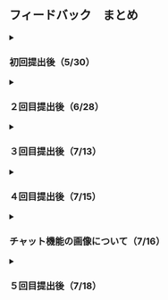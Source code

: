 ## フィードバック　まとめ

<details>
<summary><h3>初回提出後（5/30）</h3></summary>

- Who(誰のため？)
  - もう少し詳しく想定し、書いたほうがよい
  - 例：年齢層、1人の患者につき何人を想定しているか
  - 例：医療機関・事業所の職員の役職など

- Why(なぜ創る？)
  - 電話や対面で話すという箇所で、「LINE」などを活用できないか？を考える。
  - もしLINEでは良くない理由があればそれも書き出す。
  - →このような「他のアプリではここが良くない！」みたいな箇所を今回作るプロダクトで解決する。
  - 話した２人しか情報を共有できておらずの箇所で、実際に問題として存在していると思うが、情報共有できなかったことによるデメリットを書き出す。
  - 更に、現状、情報共有をする上での難点も書き出しておく。

- 共通
  - 「現状どのようにして対応しているか」を箇条書きで書いておく。
</details>

<details>
<summary><h3>２回目提出後（6/28）</h3></summary>

- 現状把握
  - 医師、看護師、ケアマネジャー等の医療介護従事者と家族がどのようにして繋がっているかそれぞれの職種ごとに具体例を書き出す。
  - それぞれの立場上のデメリットを書き出し、それを解決するためのプロダクトにする。

- 方針
  - 薬の服用の管理や緊急時の迅速な対応は「命に関わること」も多いので、その管理・対応の一助となるプロダクトを作る。
  - 薬を飲んだかどうかチェックする機能を追加して、「LINE」や「Slack」との違いを出していく。

- 設計
  - ログイン機能は、「devise」をおそらく用いることになる
  - 高齢者にも分かりやすいデザインとは？
    - シンプル
    - 既存の使い慣れたサービスを参考にする
  - システム構成において、インスタンスは１つでもOK
  - テーブルを作る前に、どのデータを抽出するか書き出して決めてからテーブル設計すること。
  - 個人情報扱う場合は、利用規約とプライバシーポリシーの同意を付ける。（似たようなアプリのものを代用可能）

- 開発
  - 設計・開発の進め方は、いきなり難易度が高いものは手が出しづらいので、難易度が「中」以下になるように細かく細分化して、業務に取り組む。

</details>

<details>
<summary><h3>３回目提出後（7/13）</h3></summary>

【まとめ】

全体を通して機能案や画面案が膨らんできているので、「優先順位」を先に決めてからER図やテーブルを作っていくと良い。
- 優先順位
  - 認証（必須）
  - 患者一覧（認証パターンよっては必須）
  - チャット（必須 or アドバンス）
  - お薬一覧（必須 or アドバンス）
  - お薬カレンダー（アドバンス）
    - カレンダーをアドバンスにしたのは「カレンダーを作るのが難しい＆WFのカレンダーの下にある一覧でなんとかカバーできそう」だから
- Who
  - 各ユーザーについて結構細かく書けていてOK
- What, Why
  - 情報共有の難しさ、重要性が伝わってきてOK
  - 「これはアプリが必要だな！」というのがわかる
- How
  - 非常時の対応は難しいと思う
  - 非常時のことは「電話で対応するだろうから、アプリには非常時の機能はつけない」としてもいい

- 業務フロー
  - 認証機能
    - 認証は1つ作るの大変であるため、現在のユーザー登録が医療介護従事者、患者本人、患者家族で３パターンから、どうにか１パターンに収めたい
    - 案としてはユーザー登録するのは「患者家族（のみ）」で、患者本人と医療介護従事者は患者家族が情報を登録しID・パスをそれぞれに伝える、という方法はどうか？
    - この場合、医療介護従事者が「患者情報を新規登録する」という画面は無くなくなる
    - 「ユーザー登録するのは一人」ということにしたいだけなので、患者家族のみでなくとも、医療介護従事者のみ、ということにしても可能ではある

- 画面遷移図
  - 医療介護従事者の画面で、ログイン後に表示される画面は患者リストでよいか？
    - ログイン後の画面＝ホーム画面となり、「医療介護従事者が最も使う画面」「医療介護従事者が最も知りたい情報が載った画面」「今回のコンセプト的に最も重要な情報が載った画面」を表示させる
    - そうなると、チャット画面やお薬管理画面なると思う。

- ワイヤーフレーム
  - メニューバー
    - 全体のことだが、「情報が上から下に流れている画面が多い」こともあって、ヘッダーではなくサイドメニューのが見やすいと思う

  - ユーザーアイコン
    - 患者、患者家族、医療介護従事者に対してアイコンの「画像」は必要かどうか？
    - エンジニアになり今回のような「ユーザー管理系」のアプリを作って運用したが、ユーザーが自分の画像を登録した試しがほとんどなかった
    - もし「画像があった方が〇〇においてメリットがある」というようなことがあれば画像があっても良い

  - チャット画面
    - OK, もしUIで迷ったら「LINE」の画面を参考にしたらいい

  - お薬管理画面
    - カレンダーは今回見送る
    - 今日の日付と服用するお薬一覧がでるようにする

  - メニュー画面
    - OK, ユーザーがあまり使わないであろう項目をメニューにしているのが良い

</details>

<details>
<summary><h3>４回目提出後（7/15）</h3></summary>

- 業務フロー
  - 「ユーザー」について
    - 「患者家族」「医療介護従事者（介護士、看護師、医師など）」「患者本人」と明確に書き分ける。
  - 認証機能について
    - ユーザー登録を自身で行えるのは「患者本人」のみ
    - 「患者家族」「医療介護従事者」については「患者本人」に作ってもらう
    - テーブル設計するときのポイントして「患者本人」に紐づく形で「患者家族」「医療介護従事者」が作られている点

- ワイヤーフレーム
  - 認証機能
    - 名前のところは「姓、名」に分けると意外と面倒になので、「名前」という形にしておく。
    - 施設名は覚えることができるので省く。
    - ユーザータイプは「患者」「患者家族」「看護師」「医師」「ケアマネジャー」の５タイプからセレクトボックスで選択できるようにする。
  - チャット機能
    - スレッド機能についてはAdvancedとする。
    - チャットが頻繁にあり、会話流れてしまうことはあまり考えられないため。
  - 通知機能
    - 通知があればメールで知らせるようにする。→「ActiveMailer」を使用
    - コア機能を優先するためAdvancedとする。

- データベース設計
  - チャット機能は「ユーザー」に紐づく
  - お薬管理機能は「患者本人」に紐づく

</details>

<details>
<summary><h3>チャット機能の画像について（7/16）</h3></summary>

- 画像の保存方法
  - AWSのS３を用いて保存したほうがいい。
  - ただ、時間がかかるので開発フェーズの後半あたりに「画像」を機能に入れるかどうか判断する
  - データベースに保存する時間×1.5くらいでS３の実装ができるイメージ

- 一般的な画像データの保存例
  1. アップロードされた画像ファイルは、アプリケーションサーバーによって受け取る。
  2. アプリケーションサーバーは、その画像ファイルをAWS S3にアップロードする。この際、AWS SDK（ソフトウェア開発キット）を使用する。
  3. AWS S3は、アップロードされたファイルに対して一意なURLを生成する。
  4. このURLは、アプリケーションサーバーによってデータベースに保存される。
  5. ユーザーが画像を表示する必要がある場合、データベースからそのURLを取得し、そのURLを使って画像を直接S3から取得する。

- この方法を使用すると、画像データ自体がデータベースサーバーの容量を圧迫することなく、効率的に画像を保存し、提供することが可能になる。また、AWS S3は高い耐久性とスケーラビリティを提供しており、データのバックアップや冗長性の面でも優れた選択肢となるだろう。

</details>


<details>
<summary><h3>５回目提出後（7/18）</h3></summary>

**ER図**
- 認証機能
  - 補足資料にもあったように、「患者」というテーブルに紐づく形で「患者本人」「家族」「医療関係者」が存在しており、この形をとるならばこのER図で良い
  - 「患者」データと「患者本人」データを同時に生成するので、ChatGPTにもあるようにTransactionという仕組みを利用して、データの整合性を担保する必要がある
- メッセージ機能
  - StampテーブルがMessageに紐づいているが、カラムを見ると「user_id」が存在するので、StampテーブルとUserテーブルが紐づいていることを指してるので、これもER図で繋げておく
  - つなげていると分かるが、ここは結構複雑
  - MessageテーブルとStampテーブルは多対多の関係で、StampテーブルとUserテーブルも多対多の関係
  - 最低限のコア機能作ってからスタンプ機能を実装する
- お薬管理機能
  - SchedulesテーブルとRecordテーブルは１対１になる
  - 「Schedulesデータ：服用する時間」で「Recordデータ：服用したかどうか」
　
</details>
